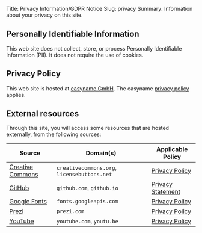 Title: Privacy Information/GDPR Notice
Slug: privacy
Summary: Information about your privacy on this site.

## Personally Identifiable Information

This web site does not collect, store, or process Personally
Identifiable Information (PII). It does not require the use of
cookies.


## Privacy Policy

This web site is hosted at [easyname
GmbH](https://www.easyname.at/en/company/contact). The easyname
[privacy
policy](https://www.easyname.at/download/data-protection-policy-en-v1.pdf)
applies.

## External resources

Through this site, you will access some resources that are hosted
externally, from the following sources:


| Source | Domain(s) | Applicable Policy |
|-|-|-|
| [Creative Commons](https://creativecommons.org/) | `creativecommons.org`, `licensebuttons.net`|  [Privacy Policy](https://creativecommons.org/privacy) |
| [GitHub](https://github.com) | `github.com`, `github.io` | [Privacy Statement](https://help.github.com/en/articles/github-privacy-statement) |
| [Google Fonts](https://developers.google.com/fonts/faq#what_does_using_the_google_fonts_api_mean_for_the_privacy_of_my_users) | `fonts.googleapis.com` | [Privacy Policy](https://policies.google.com/privacy) |
| [Prezi](https://prezi.com) | `prezi.com` | [Privacy Policy](https://prezi.com/privacy-policy/) |
| [YouTube](https://youtube.com) | `youtube.com`, `youtu.be` | [Privacy Policy](https://policies.google.com/privacy) |


